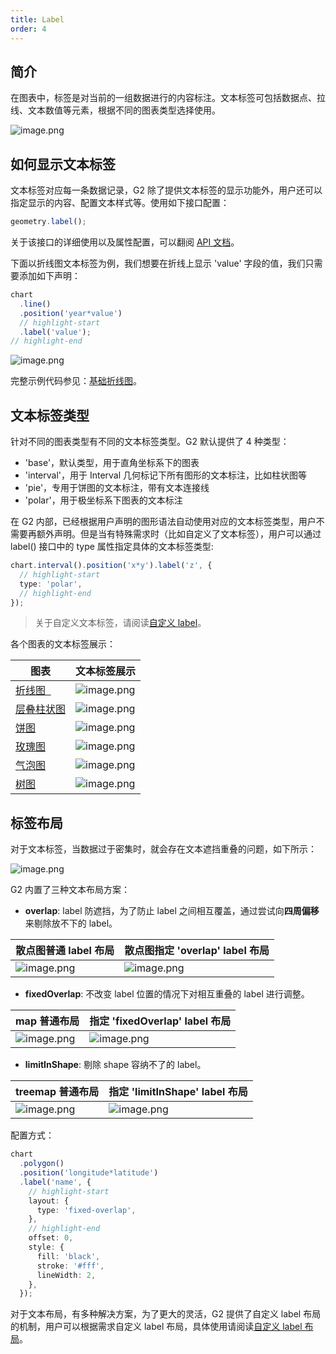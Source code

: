 ```yaml
---
title: Label
order: 4
---
```


## 简介

在图表中，标签是对当前的一组数据进行的内容标注。文本标签可包括数据点、拉线、文本数值等元素，根据不同的图表类型选择使用。

![image.png](https://gw.alipayobjects.com/mdn/rms_f5c722/afts/img/A*qikhQZ--sIsAAAAAAAAAAABkARQnAQ)

## 如何显示文本标签

文本标签对应每一条数据记录，G2 除了提供文本标签的显示功能外，用户还可以指定显示的内容、配置文本样式等。使用如下接口配置：

```typescript
geometry.label();
```

关于该接口的详细使用以及属性配置，可以翻阅 [API 文档](../../../api/general/label)。

下面以折线图文本标签为例，我们想要在折线上显示 'value' 字段的值，我们只需要添加如下声明：

```typescript
chart
  .line()
  .position('year*value')
  // highlight-start
  .label('value');
// highlight-end
```

![image.png](https://gw.alipayobjects.com/mdn/rms_f5c722/afts/img/A*ZCTfQamJWdwAAAAAAAAAAABkARQnAQ)

完整示例代码参见：[基础折线图](../../../examples/line/basic)。

## 文本标签类型

针对不同的图表类型有不同的文本标签类型。G2 默认提供了 4 种类型：

- 'base'，默认类型，用于直角坐标系下的图表
- 'interval'，用于 Interval 几何标记下所有图形的文本标注，比如柱状图等
- 'pie'，专用于饼图的文本标注，带有文本连接线
- 'polar'，用于极坐标系下图表的文本标注

在 G2 内部，已经根据用户声明的图形语法自动使用对应的文本标签类型，用户不需要再额外声明。但是当有特殊需求时（比如自定义了文本标签），用户可以通过 label() 接口中的 type 属性指定具体的文本标签类型:

```typescript
chart.interval().position('x*y').label('z', {
  // highlight-start
  type: 'polar',
  // highlight-end
});
```

> 关于自定义文本标签，请阅读[自定义 label](../developer/registerlabel)。

各个图表的文本标签展示：

| 图表                                                         | 文本标签展示                                                                                        |
| ------------------------------------------------------------ | --------------------------------------------------------------------------------------------------- |
| [折线图  ](../../../examples/component/label#line2)          | ![image.png](https://gw.alipayobjects.com/mdn/rms_f5c722/afts/img/A*nZuMQ6zuwyoAAAAAAAAAAABkARQnAQ) |
| [层叠柱状图](../../../examples/gallery/column#column11)      | ![image.png](https://gw.alipayobjects.com/mdn/rms_f5c722/afts/img/A*YE8BS4GAIiwAAAAAAAAAAABkARQnAQ) |
| [饼图](../../../examples/component/label#pie1)               | ![image.png](https://gw.alipayobjects.com/mdn/rms_f5c722/afts/img/A*UgeASIcU06cAAAAAAAAAAABkARQnAQ) |
| [玫瑰图](../../../examples/pie/rose#rose)                    | ![image.png](https://gw.alipayobjects.com/mdn/rms_f5c722/afts/img/A*2GUNQ7o2fs4AAAAAAAAAAABkARQnAQ) |
| [气泡图](../../../examples/point/bubble#bubble-text)         | ![image.png](https://gw.alipayobjects.com/mdn/rms_f5c722/afts/img/A*YhT2QK4OxDcAAAAAAAAAAABkARQnAQ) |
| [树图](../../../examples/relation/relation#radial-tidy-tree) | ![image.png](https://gw.alipayobjects.com/mdn/rms_f5c722/afts/img/A*sQQSTY7Em2AAAAAAAAAAAABkARQnAQ) |

## 标签布局

对于文本标签，当数据过于密集时，就会存在文本遮挡重叠的问题，如下所示：

![image.png](https://gw.alipayobjects.com/mdn/rms_f5c722/afts/img/A*kwt5RalWEQIAAAAAAAAAAABkARQnAQ)

G2 内置了三种文本布局方案：

- **overlap**: label 防遮挡，为了防止 label 之间相互覆盖，通过尝试向**四周偏移**来剔除放不下的 label。

| 散点图普通 label 布局                                                                               | 散点图指定 'overlap' label 布局                                                                     |
| :-------------------------------------------------------------------------------------------------- | --------------------------------------------------------------------------------------------------- |
| ![image.png](https://gw.alipayobjects.com/mdn/rms_f5c722/afts/img/A*ki1QQYCLHNMAAAAAAAAAAABkARQnAQ) | ![image.png](https://gw.alipayobjects.com/mdn/rms_f5c722/afts/img/A*sDrwR5TaVZEAAAAAAAAAAABkARQnAQ) |

- **fixedOverlap**: 不改变 label 位置的情况下对相互重叠的 label 进行调整。

| map 普通布局                                                                                        | 指定 'fixedOverlap' label 布局                                                                      |
| :-------------------------------------------------------------------------------------------------- | --------------------------------------------------------------------------------------------------- |
| ![image.png](https://gw.alipayobjects.com/mdn/rms_f5c722/afts/img/A*wk0WSZtriRAAAAAAAAAAAABkARQnAQ) | ![image.png](https://gw.alipayobjects.com/mdn/rms_f5c722/afts/img/A*e8xtSqJMGMkAAAAAAAAAAABkARQnAQ) |

- **limitInShape**: 剔除 shape 容纳不了的 label。

| treemap 普通布局                                                                                    | 指定 'limitInShape' label 布局                                                                      |
| :-------------------------------------------------------------------------------------------------- | --------------------------------------------------------------------------------------------------- |
| ![image.png](https://gw.alipayobjects.com/mdn/rms_f5c722/afts/img/A*hI46TrDtlFcAAAAAAAAAAABkARQnAQ) | ![image.png](https://gw.alipayobjects.com/mdn/rms_f5c722/afts/img/A*81mZT4lSviAAAAAAAAAAAABkARQnAQ) |

配置方式：

```typescript
chart
  .polygon()
  .position('longitude*latitude')
  .label('name', {
    // highlight-start
    layout: {
      type: 'fixed-overlap',
    },
    // highlight-end
    offset: 0,
    style: {
      fill: 'black',
      stroke: '#fff',
      lineWidth: 2,
    },
  });
```

对于文本布局，有多种解决方案，为了更大的灵活，G2 提供了自定义 label 布局的机制，用户可以根据需求自定义 label 布局，具体使用请阅读[自定义 label 布局](../../../api/advanced/register-label/#自定义-label-布局函数)。
